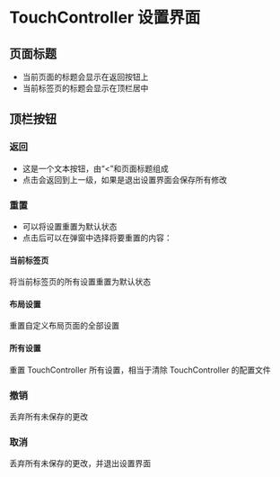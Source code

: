 # TouchController 设置界面

## 页面标题

- 当前页面的标题会显示在返回按钮上
- 当前标签页的标题会显示在顶栏居中

## 顶栏按钮

### 返回

- 这是一个文本按钮，由“<”和页面标题组成
- 点击会返回到上一级，如果是退出设置界面会保存所有修改

### 重置

- 可以将设置重置为默认状态
- 点击后可以在弹窗中选择将要重置的内容：

#### 当前标签页

将当前标签页的所有设置重置为默认状态

#### 布局设置

重置自定义布局页面的全部设置

#### 所有设置

重置 TouchController 所有设置，相当于清除 TouchController 的配置文件

### 撤销

丢弃所有未保存的更改

### 取消

丢弃所有未保存的更改，并退出设置界面
